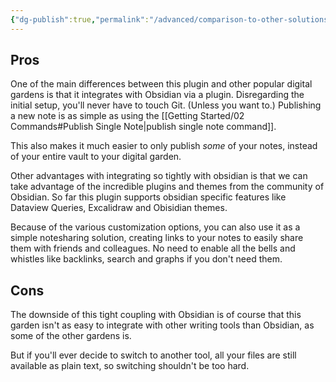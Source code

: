 ```yaml
---
{"dg-publish":true,"permalink":"/advanced/comparison-to-other-solutions/"}
---
```


## Pros
One of the main differences between this plugin and other popular digital gardens is that it integrates with Obsidian via a plugin. Disregarding the initial setup, you'll never have to touch Git. (Unless you want to.) Publishing a new note is as simple as using the [[Getting Started/02 Commands#Publish Single Note\|publish single note command]]. 

This also makes it much easier to only publish *some* of your notes, instead of your entire vault to your digital garden. 

Other advantages with integrating so tightly with obsidian is that we can take advantage of the incredible plugins and themes from the community of Obsidian. So far this plugin supports obsidian specific features like Dataview Queries, Excalidraw and Obisidian themes.

Because of the various customization options, you can also use it as a simple notesharing solution, creating links to your notes to easily share them with friends and colleagues. No need to enable all the bells and whistles like backlinks, search and graphs if you don't need them.

## Cons
The downside of this tight coupling with Obsidian is of course that this garden isn't as easy to integrate with other writing tools than Obsidian, as some of the other gardens is. 

But if you'll ever decide to switch to another tool, all your files are still available as plain text, so switching shouldn't be too hard. 



